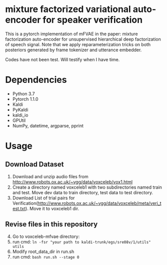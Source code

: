 # mixture factorized variational auto-encoder for speaker verification
This is a pytorch implementation of mFVAE in the paper: mixture factorization auto-encoder for unsupervised hierarchical deep factorization of speech signal.
Note that we apply reparameterization tricks on both posteriors generated by frame tokenizer and utterance embedder.

Codes have not been test. Will testify when I have time.

# Dependencies
  * Python 3.7
  * Pytorch 1.1.0
  * Kaldi
  * PyKaldi
  * kaldi_io
  * GPUtil
  * NumPy, datetime, argparse, pprint

# Usage
## Download Dataset
1. Download and unzip audio files from http://www.robots.ox.ac.uk/~vgg/data/voxceleb/vox1.html
2. Create a directory named voxceleb1 with two subdirectories named train and test. Move dev data to train directory, test data to test directory.
3. Download List of trial pairs for Verification(http://www.robots.ox.ac.uk/~vgg/data/voxceleb/meta/veri_test.txt). Move it to voxceleb1 dir.

## Revise files in this repository
4. Go to voxceleb-mfvae directory:
5. run cmd: `ln -fsr "your path to kaldi-trunk/egs/sre08v/1/utils" utils`
6. Modify root_data_dir in run.sh
7. run cmd: `bash run.sh --stage 0`
